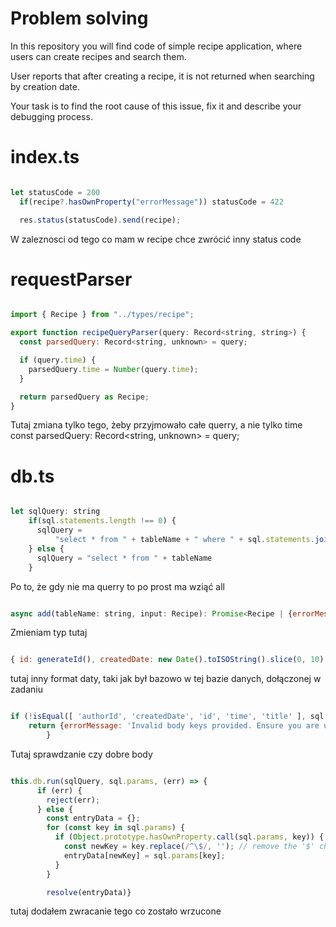 # Problem solving

In this repository you will find code of simple recipe application, where users can create recipes and search them.

User reports that after creating a recipe, it is not returned when searching by creation date.

Your task is to find the root cause of this issue, fix it and describe your debugging process.


# index.ts

```js

let statusCode = 200
  if(recipe?.hasOwnProperty("errorMessage")) statusCode = 422

  res.status(statusCode).send(recipe);

```

W zaleznosci od tego co mam w recipe chce zwrócić inny status code

# requestParser

```js

import { Recipe } from "../types/recipe";

export function recipeQueryParser(query: Record<string, string>) {
  const parsedQuery: Record<string, unknown> = query;

  if (query.time) {
    parsedQuery.time = Number(query.time);
  }

  return parsedQuery as Recipe;
}

```

Tutaj zmiana tylko tego, żeby przyjmowało całe querry, a nie tylko time const parsedQuery: Record<string, unknown> = query;

# db.ts

```js

let sqlQuery: string
    if(sql.statements.length !== 0) {
      sqlQuery =
          "select * from " + tableName + " where " + sql.statements.join(" and ");
    } else {
      sqlQuery = "select * from " + tableName
    }

```

Po to, że gdy nie ma querry to po prost ma wziąć all

```js

async add(tableName: string, input: Recipe): Promise<Recipe | {errorMessage: string}>

```

Zmieniam typ tutaj

```js

{ id: generateId(), createdDate: new Date().toISOString().slice(0, 10), ...input }

```

tutaj inny format daty, taki jak był bazowo w tej bazie danych, dołączonej w zadaniu

```js

if (!isEqual([ 'authorId', 'createdDate', 'id', 'time', 'title' ], sql.columns.sort())) {
    return {errorMessage: 'Invalid body keys provided. Ensure you are using {authorId: string, time: number, title:string ]'}
        }

```

Tutaj sprawdzanie czy dobre body

```js

this.db.run(sqlQuery, sql.params, (err) => {
      if (err) {
        reject(err);
      } else {
        const entryData = {};
        for (const key in sql.params) {
          if (Object.prototype.hasOwnProperty.call(sql.params, key)) {
            const newKey = key.replace(/^\$/, ''); // remove the '$' character from the beginning of the key
            entryData[newKey] = sql.params[key];
          }
        }

        resolve(entryData)}

```

tutaj dodałem zwracanie tego co zostało wrzucone